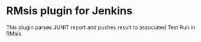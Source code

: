 # RMsis plugin for Jenkins

This plugin parses JUNIT report and pushes result to associated Test Run in RMsis.